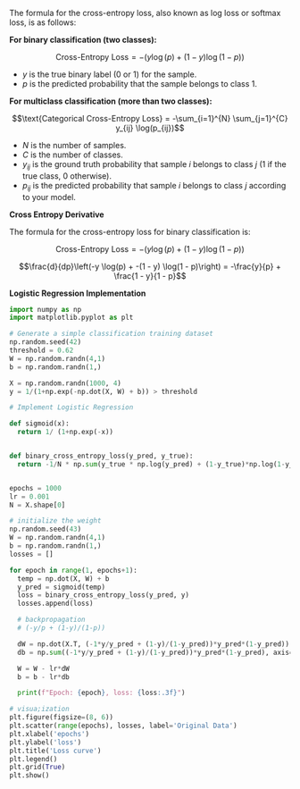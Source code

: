 The formula for the cross-entropy loss, also known as log loss or softmax loss, is as follows:

**For binary classification (two classes):**

$$\text{Cross-Entropy Loss} = -\left( y \log(p) + (1 - y) \log(1 - p) \right)$$

- $y$ is the true binary label (0 or 1) for the sample.
- $p$ is the predicted probability that the sample belongs to class 1.

**For multiclass classification (more than two classes):**

 $$\text{Categorical Cross-Entropy Loss} = -\sum_{i=1}^{N} \sum_{j=1}^{C} y_{ij} \log(p_{ij})$$

 - $N$ is the number of samples.
 - $C$ is the number of classes.
 - $y_{ij}$ is the ground truth probability that sample $i$ belongs to class $j$ (1 if the true class, 0 otherwise).
 - $p_{ij}$ is the predicted probability that sample $i$ belongs to class $j$ according to your model.

**Cross Entropy Derivative**

The formula for the cross-entropy loss for binary classification is:

$$\text{Cross-Entropy Loss} = -\left( y \log(p) + (1 - y) \log(1 - p) \right)$$

$$\frac{d}{dp}\left(-y \log(p) + -(1 - y) \log(1 - p)\right) = -\frac{y}{p} + \frac{1 - y}{1 - p}$$


**Logistic Regression Implementation**

```python
import numpy as np
import matplotlib.pyplot as plt

# Generate a simple classification training dataset
np.random.seed(42)
threshold = 0.62
W = np.random.randn(4,1)
b = np.random.randn(1,)

X = np.random.randn(1000, 4)
y = 1/(1+np.exp(-np.dot(X, W) + b)) > threshold

# Implement Logistic Regression

def sigmoid(x):
  return 1/ (1+np.exp(-x))


def binary_cross_entropy_loss(y_pred, y_true):
  return -1/N * np.sum(y_true * np.log(y_pred) + (1-y_true)*np.log(1-y_pred))


epochs = 1000
lr = 0.001
N = X.shape[0]

# initialize the weight
np.random.seed(43)
W = np.random.randn(4,1)
b = np.random.randn(1,)
losses = []

for epoch in range(1, epochs+1):
  temp = np.dot(X, W) + b
  y_pred = sigmoid(temp)
  loss = binary_cross_entropy_loss(y_pred, y)
  losses.append(loss)

  # backpropagation
  # (-y/p + (1-y)/(1-p))

  dW = np.dot(X.T, (-1*y/y_pred + (1-y)/(1-y_pred))*y_pred*(1-y_pred))
  db = np.sum((-1*y/y_pred + (1-y)/(1-y_pred))*y_pred*(1-y_pred), axis=0, keepdims=True)

  W = W - lr*dW
  b = b - lr*db

  print(f"Epoch: {epoch}, loss: {loss:.3f}")

# visua;ization
plt.figure(figsize=(8, 6))
plt.scatter(range(epochs), losses, label='Original Data')
plt.xlabel('epochs')
plt.ylabel('loss')
plt.title('Loss curve')
plt.legend()
plt.grid(True)
plt.show()


